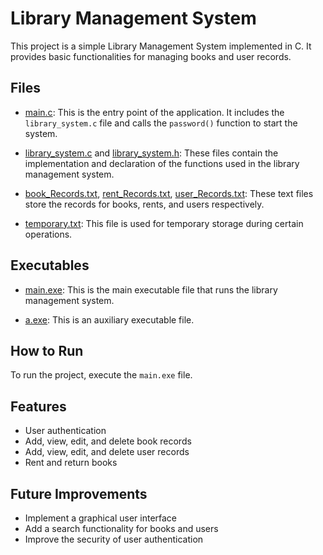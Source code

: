 # Library Management System

This project is a simple Library Management System implemented in C. It provides basic functionalities for managing books and user records.

## Files

- [main.c](main.c): This is the entry point of the application. It includes the `library_system.c` file and calls the `password()` function to start the system.

- [library_system.c](library_system.c) and [library_system.h](library_system.h): These files contain the implementation and declaration of the functions used in the library management system.

- [book_Records.txt](book_Records.txt), [rent_Records.txt](rent_Records.txt), [user_Records.txt](user_Records.txt): These text files store the records for books, rents, and users respectively.

- [temporary.txt](temporary.txt): This file is used for temporary storage during certain operations.

## Executables

- [main.exe](main.exe): This is the main executable file that runs the library management system.

- [a.exe](a.exe): This is an auxiliary executable file.

## How to Run

To run the project, execute the `main.exe` file.

## Features

- User authentication
- Add, view, edit, and delete book records
- Add, view, edit, and delete user records
- Rent and return books

## Future Improvements

- Implement a graphical user interface
- Add a search functionality for books and users
- Improve the security of user authentication